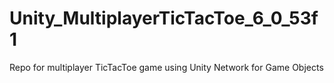 # Unity_MultiplayerTicTacToe_6_0_53f1
Repo for multiplayer TicTacToe game using Unity Network for Game Objects
